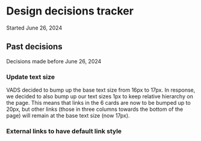 # Design decisions tracker
Started June 26, 2024

## Past decisions 
Decisions made before June 26, 2024

### Update text size
VADS decided to bump up the base text size from 16px to 17px. In response, we decided to also bump up our text sizes 1px to keep relative hierarchy on the page. This means that links in the 6 cards are now to be bumped up to 20px, but other links (those in three columns towards the bottom of the page) will remain at the base text size (now 17px).  

### External links to have default link style

    
